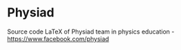 # Physiad
Source code LaTeX of Physiad team in physics education - https://www.facebook.com/physiad
